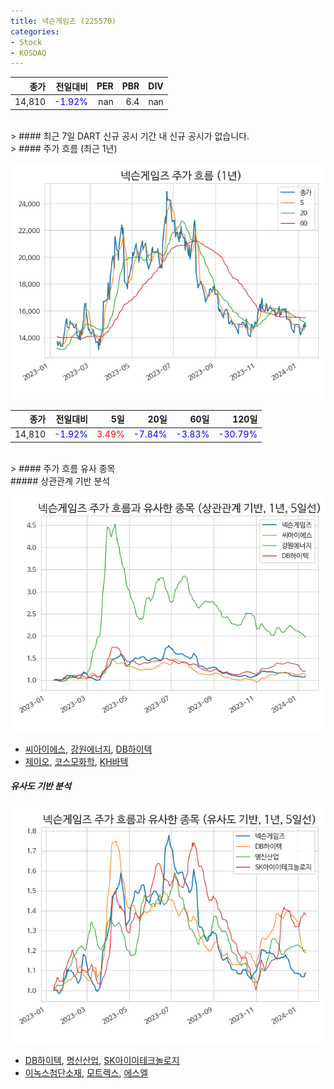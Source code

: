 ```yaml
---
title: 넥슨게임즈 (225570)
categories:
- Stock
- KOSDAQ
---
```


|종가|전일대비|PER|PBR|DIV|
|---:|-------:|--:|--:|--:|
|14,810|<span style="color: blue">-1.92%</span>|nan|6.4|nan|

<!-- more -->

<br>
> #### 최근 7일 DART 신규 공시
기간 내 신규 공시가 없습니다.

<br>
> #### 주가 흐름 (최근 1년)

![225570](/assets/images/stock/225570.png)

|종가|전일대비|5일|20일|60일|120일|
|---:|-------:|--:|---:|---:|----:|
|14,810|<span style="color: blue">-1.92%</span>|<span style="color: red">3.49%</span>|<span style="color: blue">-7.84%</span>|<span style="color: blue">-3.83%</span>|<span style="color: blue">-30.79%</span>|

<br>
> #### 주가 흐름 유사 종목
<br>
##### 상관관계 기반 분석

![225570](/assets/images/stock/225570_corr.png)
- [씨아이에스](/222080/), [강원에너지](/114190/), [DB하이텍](/000990/)
- [제이오](/418550/), [코스모화학](/005420/), [KH바텍](/060720/)

##### 유사도 기반 분석

![225570](/assets/images/stock/225570_sim.png)
- [DB하이텍](/000990/), [명신산업](/009900/), [SK아이이테크놀로지](/361610/)
- [이녹스첨단소재](/272290/), [모트렉스](/118990/), [에스엘](/005850/)